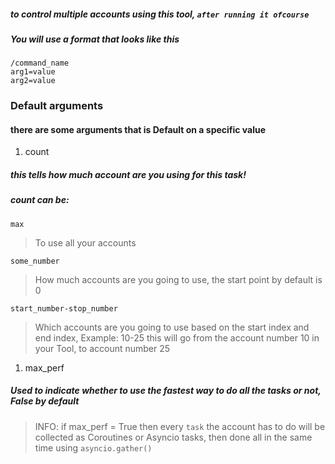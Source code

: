 
##### to control multiple accounts using this tool, `after running it ofcourse`

##### You will use a format that looks like this
```
/command_name
arg1=value
arg2=value
```

### Default arguments

#### there are some arguments that is Default on a specific value

1. count
##### this tells how much account are you using for this task!
##### count can be:
`max`
> To use all your accounts

`some_number`
> How much accounts are you going to use, the start point by default is 0

`start_number-stop_number`
> Which accounts are you going to use based on the start index and end index, Example:
> 10-25
> this will go from the account number 10 in your Tool, to account number 25

1. max_perf
##### Used to indicate whether to use the fastest way to do all the tasks or not, False by default

> INFO: if max_perf = True
> then every `task` the account has to do will be collected as Coroutines or Asyncio tasks, then done all in the same time using `asyncio.gather()`